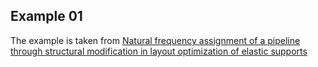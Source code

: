 ## Example 01

The example is taken from [Natural frequency assignment of a pipeline through structural modification in layout optimization of elastic supports](https://doi.org/10.1016/j.jsv.2023.117702)
